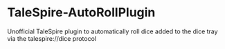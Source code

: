 # TaleSpire-AutoRollPlugin
Unofficial TaleSpire plugin to automatically roll dice added to the dice tray via the talespire://dice protocol
